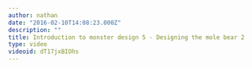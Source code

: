 ```yaml
---
author: nathan
date: "2016-02-10T14:08:23.000Z"
description: ""
title: Introduction to monster design 5 - Designing the mole bear 2
type: video
videoid: dT17jxBIOhs
---
```

